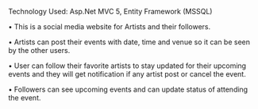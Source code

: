 Technology Used: Asp.Net MVC 5, Entity Framework (MSSQL) 

• This is a social media website for Artists and their followers. 

• Artists can post their events with date, time and venue so it can be seen by the other users. 

• User can follow their favorite artists to stay updated for their upcoming events and 
  they will get notification if any artist post   or cancel the event. 

• Followers can see upcoming events and can update status of attending the event. 

